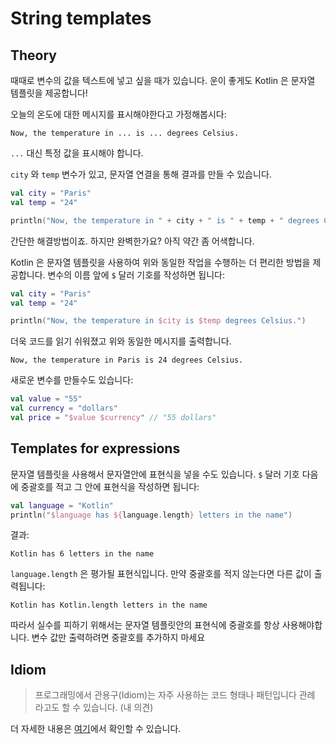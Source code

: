 # String templates

## Theory

때때로 변수의 값을 텍스트에 넣고 싶을 때가 있습니다. 운이 좋게도 Kotlin 은 문자열 템플릿을 제공합니다!

오늘의 온도에 대한 메시지를 표시해야한다고 가정해봅시다:

```no-highlight
Now, the temperature in ... is ... degrees Celsius.
```

`...` 대신 특정 값을 표시해야 합니다.

`city` 와 `temp` 변수가 있고, 문자열 연결을 통해 결과를 만들 수 있습니다.

```kotlin
val city = "Paris"
val temp = "24"

println("Now, the temperature in " + city + " is " + temp + " degrees Celsius.")
```

간단한 해결방법이죠. 하지만 완벽한가요? 아직 약간 좀 어색합니다.

Kotlin 은 문자열 템플릿을 사용하여 위와 동일한 작업을 수행하는 더 편리한 방법을 제공합니다. 변수의 이름 앞에 `$` 달러 기호를 작성하면 됩니다:

```kotlin
val city = "Paris"
val temp = "24"

println("Now, the temperature in $city is $temp degrees Celsius.")
```

더욱 코드를 읽기 쉬워졌고 위와 동일한 메시지를 출력합니다.

```no-highlight
Now, the temperature in Paris is 24 degrees Celsius.
```

새로운 변수를 만들수도 있습니다:

```kotlin
val value = "55"
val currency = "dollars"
val price = "$value $currency" // "55 dollars"
```



## Templates for expressions

문자열 템플릿을 사용해서 문자열안에 표현식을 넣을 수도 있습니다. `$` 달러 기호 다음에 중괄호를 적고 그 안에 표현식을 작성하면 됩니다:

```kotlin
val language = "Kotlin"
println("$language has ${language.length} letters in the name")
```

결과:

```no-highlight
Kotlin has 6 letters in the name
```

`language.length` 은 평가될 표현식입니다. 만약 중괄호를 적지 않는다면 다른 값이 출력됩니다:

```no-highlight
Kotlin has Kotlin.length letters in the name
```

따라서 실수를 피하기 위해서는 문자열 템플릿안의 표현식에 중괄호를 항상 사용해야합니다. 변수 값만 출력하려면 중괄호를 추가하지 마세요



## Idiom

> 프로그래밍에서 관용구(Idiom)는 자주 사용하는 코드 형태나 패턴입니다
> 관례 라고도 할 수 있습니다. (내 의견)

더 자세한 내용은 [여기](https://kotlinlang.org/docs/idioms.html)에서 확인할 수 있습니다.
